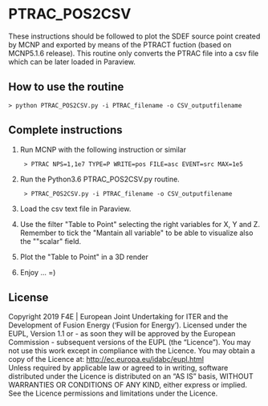 # PTRAC_POS2CSV
These instructions should be followed to plot the SDEF source point created by MCNP and exported by means of the PTRACT fuction (based on MCNP5.1.6 release).
This routine only converts the PTRAC file into a csv file which can be later loaded in Paraview.

## How to use the routine
    > python PTRAC_POS2CSV.py -i PTRAC_filename -o CSV_outputfilename

## Complete instructions
1) Run MCNP with the following instruction or similar
    
        > PTRAC NPS=1,1e7 TYPE=P WRITE=pos FILE=asc EVENT=src MAX=1e5
    
2) Run the Python3.6 PTRAC_POS2CSV.py routine.
   
        > PTRAC_POS2CSV.py -i PTRAC_filename -o CSV_outputfilename
 
3) Load the csv text file in Paraview.
 
4) Use the filter "Table to Point" selecting the right variables for X, Y and Z. 
Remember to tick the "Mantain all variable" to be able to visualize also the ""scalar" field.
    
5) Plot the "Table to Point" in a 3D render

6) Enjoy ... =)


## License
Copyright 2019 F4E | European Joint Undertaking for ITER and the Development of Fusion Energy (‘Fusion for Energy’). Licensed under the EUPL, Version 1.1 or - as soon they will be approved by the European Commission - subsequent versions of the EUPL (the “Licence”). You may not use this work except in compliance with the Licence. You may obtain a copy of the Licence at: http://ec.europa.eu/idabc/eupl.html   
Unless required by applicable law or agreed to in writing, software distributed under the Licence is distributed on an “AS IS” basis, WITHOUT WARRANTIES OR CONDITIONS OF ANY KIND, either express or implied. See the Licence permissions and limitations under the Licence.

